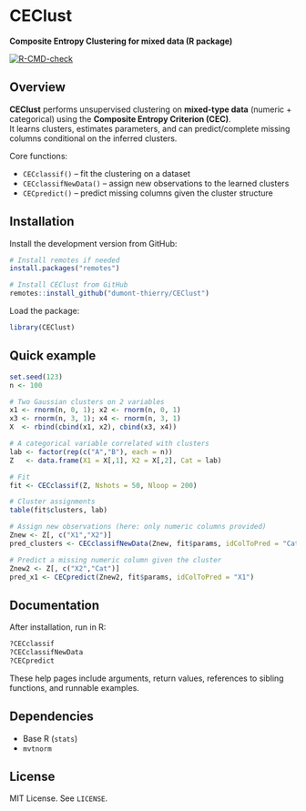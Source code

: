 # CEClust

**Composite Entropy Clustering for mixed data (R package)**

[![R-CMD-check](https://github.com/dumont-thierry/CEClust/actions/workflows/R-CMD-check.yaml/badge.svg)](https://github.com/dumont-thierry/CEClust/actions)

## Overview

**CEClust** performs unsupervised clustering on **mixed-type data** (numeric + categorical) using the **Composite Entropy Criterion (CEC)**.  
It learns clusters, estimates parameters, and can predict/complete missing columns conditional on the inferred clusters.

Core functions:

- `CECclassif()` – fit the clustering on a dataset
- `CECclassifNewData()` – assign new observations to the learned clusters
- `CECpredict()` – predict missing columns given the cluster structure

## Installation

Install the development version from GitHub:

```r
# Install remotes if needed
install.packages("remotes")

# Install CEClust from GitHub
remotes::install_github("dumont-thierry/CEClust")
```

Load the package:

```r
library(CEClust)
```

## Quick example

```r
set.seed(123)
n <- 100

# Two Gaussian clusters on 2 variables
x1 <- rnorm(n, 0, 1); x2 <- rnorm(n, 0, 1)
x3 <- rnorm(n, 3, 1); x4 <- rnorm(n, 3, 1)
X  <- rbind(cbind(x1, x2), cbind(x3, x4))

# A categorical variable correlated with clusters
lab <- factor(rep(c("A","B"), each = n))
Z   <- data.frame(X1 = X[,1], X2 = X[,2], Cat = lab)

# Fit
fit <- CECclassif(Z, Nshots = 50, Nloop = 200)

# Cluster assignments
table(fit$clusters, lab)

# Assign new observations (here: only numeric columns provided)
Znew <- Z[, c("X1","X2")]
pred_clusters <- CECclassifNewData(Znew, fit$params, idColToPred = "Cat")

# Predict a missing numeric column given the cluster
Znew2 <- Z[, c("X2","Cat")]
pred_x1 <- CECpredict(Znew2, fit$params, idColToPred = "X1")
```

## Documentation

After installation, run in R:

```r
?CECclassif
?CECclassifNewData
?CECpredict
```

These help pages include arguments, return values, references to sibling functions, and runnable examples.

## Dependencies

- Base R (`stats`)
- `mvtnorm`

## License

MIT License. See `LICENSE`.
